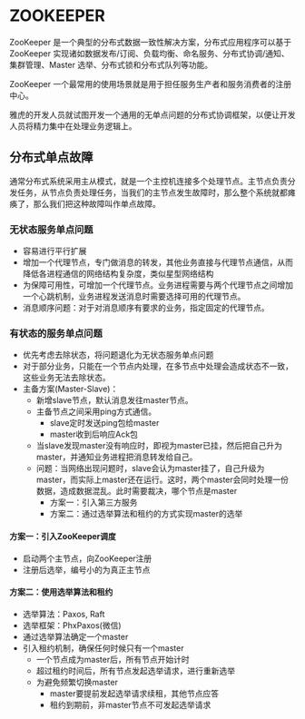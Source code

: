 # ZOOKEEPER
ZooKeeper 是一个典型的分布式数据一致性解决方案，分布式应用程序可以基于 ZooKeeper 实现诸如数据发布/订阅、负载均衡、命名服务、分布式协调/通知、集群管理、Master 选举、分布式锁和分布式队列等功能。

ZooKeeper 一个最常用的使用场景就是用于担任服务生产者和服务消费者的注册中心。

雅虎的开发人员就试图开发一个通用的无单点问题的分布式协调框架，以便让开发人员将精力集中在处理业务逻辑上。

## 分布式单点故障
通常分布式系统采用主从模式，就是一个主控机连接多个处理节点。主节点负责分发任务，从节点负责处理任务，当我们的主节点发生故障时，那么整个系统就都瘫痪了，那么我们把这种故障叫作单点故障。

### 无状态服务单点问题

- 容易进行平行扩展
- 增加一个代理节点，专门做消息的转发，其他业务直接与代理节点通信，从而降低各进程通信的网络结构复杂度，类似星型网络结构
- 为保障可用性，可增加一个代理节点。业务进程需要与两个代理节点之间增加一个心跳机制，业务进程发送消息时需要选择可用的代理节点。
- 消息顺序问题：对于对消息顺序有要求的业务，指定固定的代理节点。

### 有状态的服务单点问题

- 优先考虑去除状态，将问题退化为无状态服务单点问题
- 对于部分业务，只能在一个节点内处理，在多节点中处理会造成状态不一致，这些业务无法去除状态。
- 主备方案(Master-Slave)：
  - 新增slave节点，默认消息发往master节点。
  - 主备节点之间采用ping方式通信。
    - slave定时发送ping包给master
    - master收到后响应Ack包
  - 当slave发现master没有响应时，即视为master已挂，然后把自己升为master，并通知业务进程把消息转发给自己。
  - 问题：当网络出现问题时，slave会认为master挂了，自己升级为master，而实际上master还在运行。这时，两个master会同时处理一份数据，造成数据混乱。此时需要裁决，哪个节点是master
    - 方案一：引入第三方服务
    - 方案二：通过选举算法和租约的方式实现master的选举

#### 方案一：引入ZooKeeper调度
- 启动两个主节点，向ZooKeeper注册
- 注册后选举，编号小的为真正主节点

#### 方案二：使用选举算法和租约
- 选举算法：Paxos, Raft
- 选举框架：PhxPaxos(微信)
- 通过选举算法确定一个master
- 引入租约机制，确保任何时候只有一个master
  - 一个节点成为master后，所有节点开始计时
  - 超过租约时间后，所有节点发起选举请求，进行重新选举
  - 为避免频繁切换master
    - master要提前发起选举请求续租，其他节点应答
    - 租约到期前，非master节点不可发起选举请求